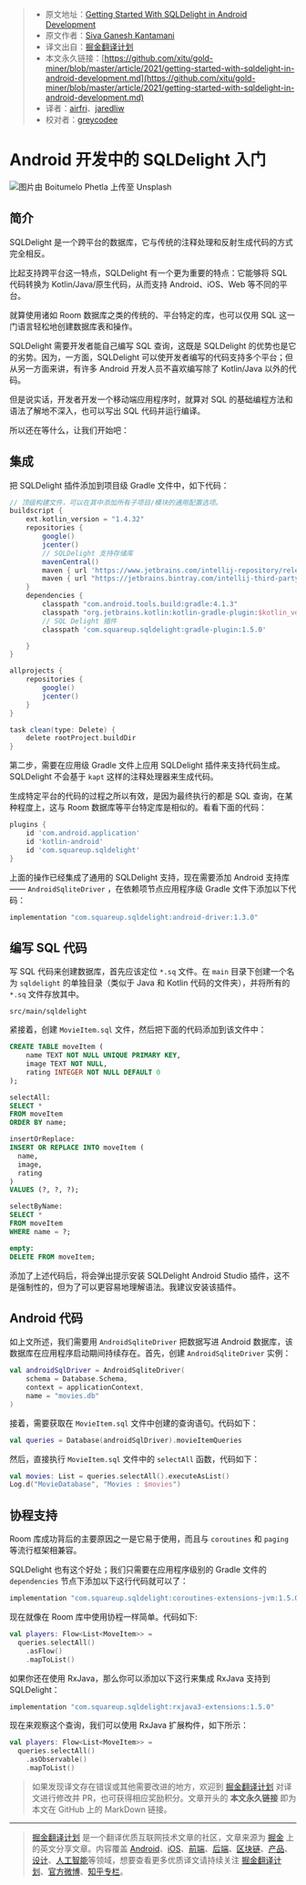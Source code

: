 > * 原文地址：[Getting Started With SQLDelight in Android Development](https://betterprogramming.pub/getting-started-with-sqldelight-in-android-development-eecd0ae9bbdd)
> * 原文作者：[Siva Ganesh Kantamani](https://medium.com/@sgkantamani)
> * 译文出自：[掘金翻译计划](https://github.com/xitu/gold-miner)
> * 本文永久链接：[https://github.com/xitu/gold-miner/blob/master/article/2021/getting-started-with-sqldelight-in-android-development.md](https://github.com/xitu/gold-miner/blob/master/article/2021/getting-started-with-sqldelight-in-android-development.md)
> * 译者：[airfri](https://github.com/airfri)、[jaredliw](https://github.com/jaredliw)
> * 校对者：[greycodee](https://github.com/greycodee)

# Android 开发中的 SQLDelight 入门

![图片由 [Boitumelo Phetla](https://unsplash.com/@writecodenow?utm_source=medium&utm_medium=referral) 上传至 [Unsplash](https://unsplash.com?utm_source=medium&utm_medium=referral)](https://cdn-images-1.medium.com/max/12000/0*VDd7zDjJaPiGuQbA)

## 简介

SQLDelight 是一个跨平台的数据库，它与传统的注释处理和反射生成代码的方式完全相反。

比起支持跨平台这一特点，SQLDelight 有一个更为重要的特点：它能够将 SQL 代码转换为 Kotlin/Java/原生代码，从而支持 Android、iOS、Web 等不同的平台。

就算使用诸如 Room 数据库之类的传统的、平台特定的库，也可以仅用 SQL 这一门语言轻松地创建数据库表和操作。

SQLDelight 需要开发者能自己编写 SQL 查询，这既是 SQLDelight 的优势也是它的劣势。因为，一方面，SQLDelight 可以使开发者编写的代码支持多个平台；但从另一方面来讲，有许多 Android 开发人员不喜欢编写除了 Kotlin/Java 以外的代码。

但是说实话，开发者开发一个移动端应用程序时，就算对 SQL 的基础编程方法和语法了解地不深入，也可以写出 SQL 代码并运行编译。

所以还在等什么，让我们开始吧：

## 集成

把 SQLDelight 插件添加到项目级 Gradle 文件中，如下代码：

```groovy
// 顶级构建文件，可以在其中添加所有子项目/模块的通用配置选项。
buildscript {
    ext.kotlin_version = "1.4.32"
    repositories {
        google()
        jcenter()
        // SQLDelight 支持存储库
        mavenCentral()
        maven { url 'https://www.jetbrains.com/intellij-repository/releases' }
        maven { url "https://jetbrains.bintray.com/intellij-third-party-dependencies" }
    }
    dependencies {
        classpath "com.android.tools.build:gradle:4.1.3"
        classpath "org.jetbrains.kotlin:kotlin-gradle-plugin:$kotlin_version"
        // SQL Delight 插件
        classpath 'com.squareup.sqldelight:gradle-plugin:1.5.0'

    }
}

allprojects {
    repositories {
        google()
        jcenter()
    }
}

task clean(type: Delete) {
    delete rootProject.buildDir
}
```

第二步，需要在应用级 Gradle 文件上应用 SQLDelight 插件来支持代码生成。 SQLDelight 不会基于 `kapt` 这样的注释处理器来生成代码。

生成特定平台的代码的过程之所以有效，是因为最终执行的都是 SQL 查询，在某种程度上，这与 Room 数据库等平台特定库是相似的。看看下面的代码：

```groovy
plugins {
    id 'com.android.application'
    id 'kotlin-android'
    id 'com.squareup.sqldelight'
}
```

上面的操作已经集成了通用的 SQLDelight 支持，现在需要添加 Android 支持库 —— `AndroidSqliteDriver` ，在依赖项节点应用程序级 Gradle 文件下添加以下代码：

```groovy
implementation "com.squareup.sqldelight:android-driver:1.3.0"
```

## 编写 SQL 代码

写 SQL 代码来创建数据库，首先应该定位 `*.sq` 文件。在 `main` 目录下创建一个名为 `sqldelight` 的单独目录（类似于 Java 和 Kotlin 代码的文件夹），并将所有的 `*.sq` 文件存放其中。

```
src/main/sqldelight
```

紧接着，创建 `MovieItem.sql` 文件，然后把下面的代码添加到该文件中：

```sql
CREATE TABLE moveItem (
    name TEXT NOT NULL UNIQUE PRIMARY KEY,
    image TEXT NOT NULL,
    rating INTEGER NOT NULL DEFAULT 0
);

selectAll:
SELECT *
FROM moveItem
ORDER BY name;

insertOrReplace:
INSERT OR REPLACE INTO moveItem (
  name,
  image,
  rating
)
VALUES (?, ?, ?);

selectByName:
SELECT *
FROM moveItem
WHERE name = ?;

empty:
DELETE FROM moveItem;
```

添加了上述代码后，将会弹出提示安装 SQLDelight Android Studio 插件，这不是强制性的，但为了可以更容易地理解语法。我建议安装该插件。

## Android 代码

如上文所述，我们需要用 `AndroidSqliteDriver` 把数据写进 Android 数据库，该数据库在应用程序启动期间持续存在。首先，创建 `AndroidSqliteDriver` 实例：

```kotlin
val androidSqlDriver = AndroidSqliteDriver(
    schema = Database.Schema,
    context = applicationContext,
    name = "movies.db"
)
```

接着，需要获取在 `MovieItem.sql` 文件中创建的查询语句。代码如下：

```kotlin
val queries = Database(androidSqlDriver).movieItemQueries
```

然后，直接执行 `MovieItem.sql` 文件中的 `selectAll` 函数，代码如下：

```kotlin
val movies: List = queries.selectAll().executeAsList()
Log.d("MovieDatabase", "Movies : $movies")
```

## 协程支持

Room 库成功背后的主要原因之一是它易于使用，而且与 `coroutines` 和 `paging` 等流行框架相兼容。

SQLDelight 也有这个好处；我们只需要在应用程序级别的 Gradle 文件的 `dependencies` 节点下添加以下这行代码就可以了：

```groovy
implementation "com.squareup.sqldelight:coroutines-extensions-jvm:1.5.0"
```

现在就像在 Room 库中使用协程一样简单。代码如下:

```kotlin
val players: Flow<List<MoveItem>> = 
  queries.selectAll()
    .asFlow()
    .mapToList()
```

如果你还在使用 RxJava，那么你可以添加以下这行来集成 RxJava 支持到 SQLDelight：

```groovy
implementation "com.squareup.sqldelight:rxjava3-extensions:1.5.0"
```

现在来观察这个查询，我们可以使用 RxJava 扩展构件，如下所示：

```kotlin
val players: Flow<List<MoveItem>> = 
  queries.selectAll()
    .asObservable()
    .mapToList()
```

> 如果发现译文存在错误或其他需要改进的地方，欢迎到 [掘金翻译计划](https://github.com/xitu/gold-miner) 对译文进行修改并 PR，也可获得相应奖励积分。文章开头的 **本文永久链接** 即为本文在 GitHub 上的 MarkDown 链接。

---

> [掘金翻译计划](https://github.com/xitu/gold-miner) 是一个翻译优质互联网技术文章的社区，文章来源为 [掘金](https://juejin.im) 上的英文分享文章。内容覆盖 [Android](https://github.com/xitu/gold-miner#android)、[iOS](https://github.com/xitu/gold-miner#ios)、[前端](https://github.com/xitu/gold-miner#前端)、[后端](https://github.com/xitu/gold-miner#后端)、[区块链](https://github.com/xitu/gold-miner#区块链)、[产品](https://github.com/xitu/gold-miner#产品)、[设计](https://github.com/xitu/gold-miner#设计)、[人工智能](https://github.com/xitu/gold-miner#人工智能)等领域，想要查看更多优质译文请持续关注 [掘金翻译计划](https://github.com/xitu/gold-miner)、[官方微博](http://weibo.com/juejinfanyi)、[知乎专栏](https://zhuanlan.zhihu.com/juejinfanyi)。
